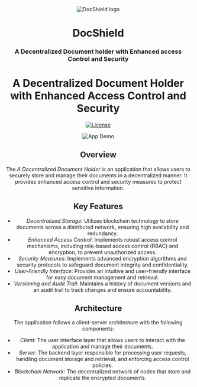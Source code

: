 <div align="center">
<img src="https://i.imgur.com/sd6ujxq.png" alt="DocShield logo" style=" "/>
  <h1> DocShield </h1>
  <h3> A Decentralized Document holder with Enhanced access Control and Security</h3>


# A Decentralized Document Holder with Enhanced Access Control and Security

[![License](https://img.shields.io/badge/License-MIT-blue.svg)](https://opensource.org/licenses/MIT)

![App Demo](demo.png)

## Overview

The *A Decentralized Document Holder* is an application that allows users to securely store and manage their documents in a decentralized manner. It provides enhanced access control and security measures to protect sensitive information.

## Key Features

- *Decentralized Storage*: Utilizes blockchain technology to store documents across a distributed network, ensuring high availability and redundancy.
- *Enhanced Access Control*: Implements robust access control mechanisms, including role-based access control (RBAC) and encryption, to prevent unauthorized access.
- *Security Measures*: Implements advanced encryption algorithms and security protocols to safeguard document integrity and confidentiality.
- *User-Friendly Interface*: Provides an intuitive and user-friendly interface for easy document management and retrieval.
- *Versioning and Audit Trail*: Maintains a history of document versions and an audit trail to track changes and ensure accountability.

## Architecture

The application follows a client-server architecture with the following components:

- *Client*: The user interface layer that allows users to interact with the application and manage their documents.
- *Server*: The backend layer responsible for processing user requests, handling document storage and retrieval, and enforcing access control policies.
- *Blockchain Network*: The decentralized network of nodes that store and replicate the encrypted documents.
